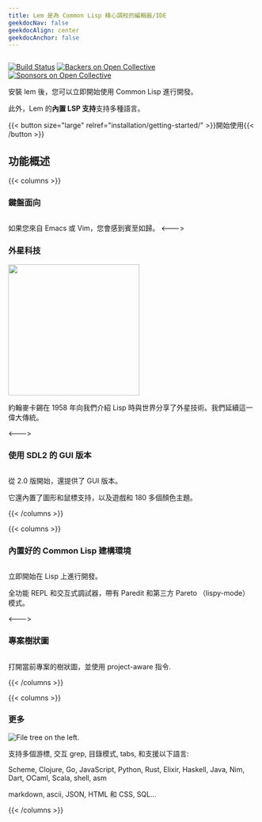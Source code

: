 ```yaml
---
title: Lem 是為 Common Lisp 精心調校的編輯器/IDE
geekdocNav: false
geekdocAlign: center
geekdocAnchor: false
---
```


<!-- markdownlint-capture -->
<!-- markdownlint-disable MD033 -->


<img class="" src="/icon-blue.svg" alt="">

<span class="badge-placeholder">[![Build Status](https://github.com/lem-project/lem/workflows/CI/badge.svg)](https://github.com/lem-project/lem/actions)</span>
<span class="badge-placeholder">[![Backers on Open Collective](https://opencollective.com/lem/backers/badge.svg)](https://github.com/lem-project/lem#backers)</span>
<span class="badge-placeholder">[![Sponsors on Open Collective](https://opencollective.com/lem/sponsors/badge.svg)](https://github.com/lem-project/lem#sponsors)</span>

<!-- markdownlint-restore -->

安裝 lem 後，您可以立即開始使用 Common Lisp 進行開發。

此外，Lem 的**內置 LSP 支持**支持多種語言。

{{< button size="large" relref="installation/getting-started/" >}}開始使用{{< /button >}}

## 功能概述

{{< columns >}}

### 鍵盤面向

<a href="/terminal.png"> <img class="" src="/terminal.png" alt=""> </a>

如果您來自 Emacs 或 Vim，您會感到賓至如歸。
<--->

### 外星科技

<img class="" src="/lisp_logo.png" alt="" style="height: 265px" >

約翰麥卡錫在 1958 年向我們介紹 Lisp 時與世界分享了外星技術。我們延續這一偉大傳統。

<--->

### 使用 SDL2 的 GUI 版本

<a href="/sdl2.png"> <img class="" src="/sdl2.png" alt=""> </a>

從 2.0 版開始，還提供了 GUI 版本。

它還內置了圖形和鼠標支持，以及遊戲和 180 多個顏色主題。

{{< /columns >}}

{{< columns >}}

### 內置好的 Common Lisp 建構環境

<a href="/lem-lisp.png"> <img class="" src="/lem-lisp.png" alt=""> </a>

立即開始在 Lisp 上進行開發。

全功能 REPL 和交互式調試器，帶有 Paredit 和第三方 Pareto （lispy-mode） 模式。

<--->

### 專案樹狀圖

<a href="/filer.png"> <img class="" src="/filer.png" alt=""> </a>

打開當前專案的樹狀圖，並使用 project-aware 指令.

{{< /columns >}}

{{< columns >}}

### 更多

<img class="" src="/tetris.png" alt="File tree on the left.">

支持多個游標, 交互 grep, 目錄模式, tabs, 和支援以下語言:

Scheme, Clojure, Go, JavaScript, Python, Rust, Elixir, Haskell, Java, Nim, Dart, OCaml, Scala, shell, asm

markdown, ascii, JSON, HTML 和 CSS, SQL…

{{< /columns >}}
